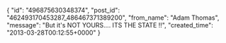  {
   "id": "496875630348374",
   "post_id": "462493170453287_486467371389200",
   "from_name": "Adam Thomas",
   "message": "But it's NOT YOURS.... ITS THE STATE !!",
   "created_time": "2013-03-28T00:12:55+0000"
 }
